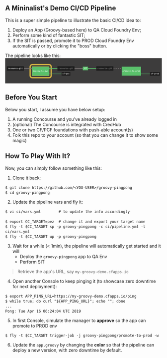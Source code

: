 ## A Mininalist's Demo CI/CD Pipeline

This is a super simple pipeline to illustrate the basic CI/CD idea to:
1. Deploy an App (Groovy-based here) to QA Cloud Foundry Env;
2. Perform some kind of fantastic SIT;
3. If the SIT is passed, promote it to PROD Cloud Foundry Env automatically or by clicking the "boss" button.

The pipeline looks like this:
![pipeline.png](ci/pipeline.png)


## Before You Start

Below you start, I assume you have below setup:
1. A running Concourse and you've already logged in
2. (optional) The Concourse is integrated with CredHub
3. One or two CF/PCF foundations with push-able account(s)
4. Folk this repo to your account (so that you can change it to show some magic)


## How To Play With It?

Now, you can simply follow something like this:

1. Clone it back:

```
$ git clone https://github.com/<YOU-USER>/groovy-pingpong
$ cd groovy-pingpong
```

2. Update the pipeline vars and fly it:

```
$ vi ci/vars.yml        # to update the info accordingly

$ export CC_TARGET=pez  # change it and export your target name
$ fly -t $CC_TARGET sp -p groovy-pingpong -c ci/pipeline.yml -l ci/vars.yml
$ fly -t $CC_TARGET up -p groovy-pingpong
```

3. Wait for a while (< 1min), the pipeline will automatically get started and it will
   - Deploy the `groovy-pingpong` app to QA Env
   - Perform SIT

> Retrieve the app's URL, say `my-groovy-demo.cfapps.io`

4. Open another Console to keep pinging it (to showcase zero downtime for next deployment):

```
$ export APP_PING_URL=https://my-groovy-demo.cfapps.io/ping
$ while true; do curl "${APP_PING_URL}"; echo ""; done
...
Pong: Tue Apr 16 06:24:04 UTC 2019

```

5. In first Console, simulate the manager to **approve** so the app can promote to PROD env

```
$ fly -t $CC_TARGET trigger-job -j groovy-pingpong/promote-to-prod -w
```

6. Update the `app.groovy` by changing the **color** so that the pipeline can deploy a new version, with zero downtime by default.
